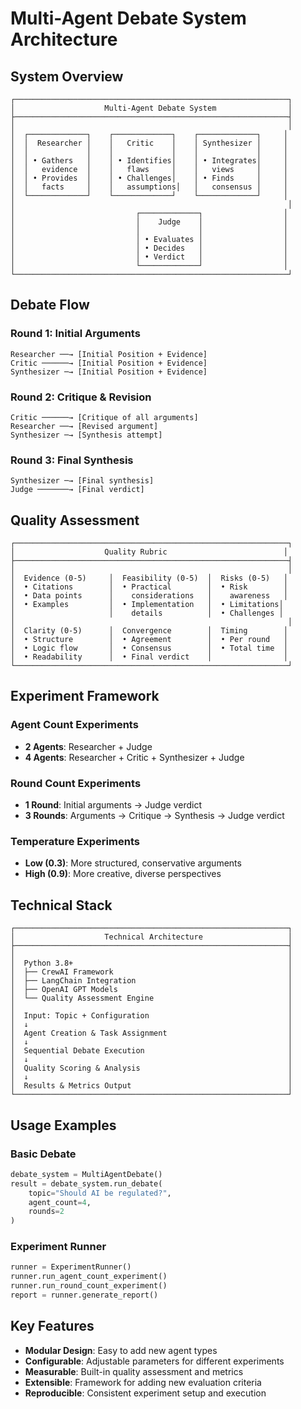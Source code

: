 # Multi-Agent Debate System Architecture

## System Overview

```
┌─────────────────────────────────────────────────────────────┐
│                    Multi-Agent Debate System                │
├─────────────────────────────────────────────────────────────┤
│                                                             │
│  ┌─────────────┐    ┌─────────────┐    ┌─────────────┐     │
│  │  Researcher │    │   Critic    │    │ Synthesizer │     │
│  │             │    │             │    │             │     │
│  │ • Gathers   │    │ • Identifies│    │ • Integrates│     │
│  │   evidence  │    │   flaws     │    │   views     │     │
│  │ • Provides  │    │ • Challenges│    │ • Finds     │     │
│  │   facts     │    │   assumptions│   │   consensus │     │
│  └─────────────┘    └─────────────┘    └─────────────┘     │
│                                                             │
│                           ┌─────────────┐                  │
│                           │    Judge    │                  │
│                           │             │                  │
│                           │ • Evaluates │                  │
│                           │ • Decides   │                  │
│                           │ • Verdict   │                  │
│                           └─────────────┘                  │
└─────────────────────────────────────────────────────────────┘
```

## Debate Flow

### Round 1: Initial Arguments
```
Researcher ──→ [Initial Position + Evidence]
Critic ──────→ [Initial Position + Evidence]  
Synthesizer ─→ [Initial Position + Evidence]
```

### Round 2: Critique & Revision
```
Critic ──────→ [Critique of all arguments]
Researcher ──→ [Revised argument]
Synthesizer ─→ [Synthesis attempt]
```

### Round 3: Final Synthesis
```
Synthesizer ─→ [Final synthesis]
Judge ───────→ [Final verdict]
```

## Quality Assessment

```
┌─────────────────────────────────────────────────────────────┐
│                    Quality Rubric                          │
├─────────────────────────────────────────────────────────────┤
│                                                             │
│  Evidence (0-5)     │  Feasibility (0-5)  │  Risks (0-5)   │
│  • Citations        │  • Practical        │  • Risk        │
│  • Data points      │    considerations   │    awareness   │
│  • Examples         │  • Implementation   │  • Limitations│
│                     │    details          │  • Challenges │
│                                                             │
│  Clarity (0-5)      │  Convergence        │  Timing        │
│  • Structure        │  • Agreement        │  • Per round   │
│  • Logic flow       │  • Consensus        │  • Total time  │
│  • Readability      │  • Final verdict    │                │
└─────────────────────────────────────────────────────────────┘
```

## Experiment Framework

### Agent Count Experiments
- **2 Agents**: Researcher + Judge
- **4 Agents**: Researcher + Critic + Synthesizer + Judge

### Round Count Experiments  
- **1 Round**: Initial arguments → Judge verdict
- **3 Rounds**: Arguments → Critique → Synthesis → Judge verdict

### Temperature Experiments
- **Low (0.3)**: More structured, conservative arguments
- **High (0.9)**: More creative, diverse perspectives

## Technical Stack

```
┌─────────────────────────────────────────────────────────────┐
│                    Technical Architecture                   │
├─────────────────────────────────────────────────────────────┤
│                                                             │
│  Python 3.8+                                                │
│  ├── CrewAI Framework                                       │
│  ├── LangChain Integration                                  │
│  ├── OpenAI GPT Models                                      │
│  └── Quality Assessment Engine                              │
│                                                             │
│  Input: Topic + Configuration                               │
│  ↓                                                          │
│  Agent Creation & Task Assignment                           │
│  ↓                                                          │
│  Sequential Debate Execution                                │
│  ↓                                                          │
│  Quality Scoring & Analysis                                 │
│  ↓                                                          │
│  Results & Metrics Output                                   │
└─────────────────────────────────────────────────────────────┘
```

## Usage Examples

### Basic Debate
```python
debate_system = MultiAgentDebate()
result = debate_system.run_debate(
    topic="Should AI be regulated?",
    agent_count=4,
    rounds=2
)
```

### Experiment Runner
```python
runner = ExperimentRunner()
runner.run_agent_count_experiment()
runner.run_round_count_experiment()
report = runner.generate_report()
```

## Key Features

- **Modular Design**: Easy to add new agent types
- **Configurable**: Adjustable parameters for different experiments
- **Measurable**: Built-in quality assessment and metrics
- **Extensible**: Framework for adding new evaluation criteria
- **Reproducible**: Consistent experiment setup and execution
